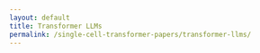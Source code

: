 ```yaml
---
layout: default
title: Transformer LLMs
permalink: /single-cell-transformer-papers/transformer-llms/
---
```


<div id="transformer-llms-root"></div>

<!-- Load React and ReactDOM from CDN -->
<script crossorigin src="https://unpkg.com/react@18/umd/react.production.min.js"></script>
<script crossorigin src="https://unpkg.com/react-dom@18/umd/react-dom.production.min.js"></script>

<!-- Load your bundle with corrected path -->
<script src="{{ '/assets/js/dist/transformer-llms.bundle.js' | absolute_url }}"></script>
